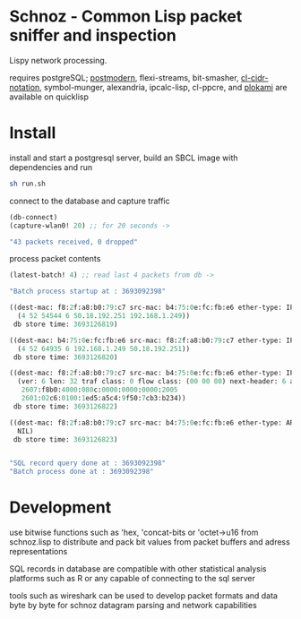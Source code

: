 # Schnoz - Common Lisp packet sniffer and inspection

Lispy network processing.

requires postgreSQL; [postmodern](https://github.com/marijnh/Postmodern), flexi-streams, bit-smasher, [cl-cidr-notation](https://github.com/AccelerationNet/cl-cidr-notation), symbol-munger, alexandria, ipcalc-lisp, cl-ppcre, and [plokami](https://github.com/atomontage/plokami) are available on quicklisp

# Install

install and start a postgresql server, build an SBCL image with dependencies and run
```sh
sh run.sh
```

connect to the database and capture traffic
```lisp
(db-connect)
(capture-wlan0! 20) ;; for 20 seconds ->

"43 packets received, 0 dropped"
```

process packet contents
```lisp
(latest-batch! 4) ;; read last 4 packets from db ->

"Batch process startup at : 3693092398"

((dest-mac: f8:2f:a8:b0:79:c7 src-mac: b4:75:0e:fc:fb:e6 ether-type: IPV4 08 00
  (4 52 54544 6 50.18.192.251 192.168.1.249))
 db store time: 3693126819) 

((dest-mac: b4:75:0e:fc:fb:e6 src-mac: f8:2f:a8:b0:79:c7 ether-type: IPV4 08 00
  (4 52 64935 6 192.168.1.249 50.18.192.251))
 db store time: 3693126820) 

((dest-mac: f8:2f:a8:b0:79:c7 src-mac: b4:75:0e:fc:fb:e6 ether-type: IPV6 86 dd
  (ver: 6 len: 32 traf class: 0 flow class: (00 00 00) next-header: 6 addrs:
   2607:f8b0:4000:080c:0000:0000:0000:2005
   2601:02c6:0100:1ed5:a5c4:9f50:7cb3:b234))
 db store time: 3693126822) 

((dest-mac: f8:2f:a8:b0:79:c7 src-mac: b4:75:0e:fc:fb:e6 ether-type: ARP 08 06
  NIL)
 db store time: 3693126823) 


"SQL record query done at : 3693092398"
"Batch process done at : 3693092398"

```

# Development

use bitwise functions such as 'hex, 'concat-bits or 'octet->u16 from schnoz.lisp to distribute and pack bit values from packet buffers and adress representations

SQL records in database are compatible with other statistical analysis platforms such as R or any capable of connecting to the sql server

tools such as wireshark can be used to develop packet formats and data byte by byte
for schnoz datagram parsing and network capabilities

